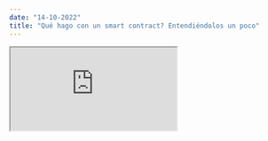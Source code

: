 ```yaml
---
date: "14-10-2022"
title: "Qué hago con un smart contract? Entendiéndolos un poco"
---
```

<iframe src="https://www.youtube.com/embed/BGpJiFNwFdY" allowfullscreen></iframe>
